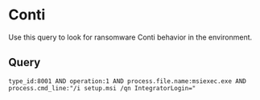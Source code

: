 # Conti

Use this query to look for ransomware Conti behavior in the environment.

## Query

```
type_id:8001 AND operation:1 AND process.file.name:msiexec.exe AND process.cmd_line:"/i setup.msi /qn IntegratorLogin="
```
